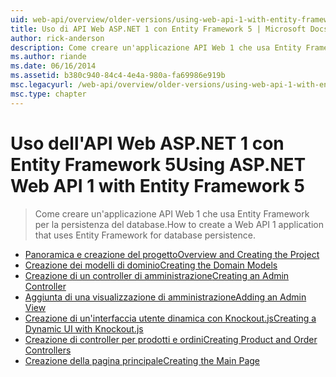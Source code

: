 ```yaml
---
uid: web-api/overview/older-versions/using-web-api-1-with-entity-framework-5/index
title: Uso di API Web ASP.NET 1 con Entity Framework 5 | Microsoft Docs
author: rick-anderson
description: Come creare un'applicazione API Web 1 che usa Entity Framework per la persistenza del database.
ms.author: riande
ms.date: 06/16/2014
ms.assetid: b380c940-84c4-4e4a-980a-fa69986e919b
msc.legacyurl: /web-api/overview/older-versions/using-web-api-1-with-entity-framework-5
msc.type: chapter
---
```

<a name="using-aspnet-web-api-1-with-entity-framework-5"></a><span data-ttu-id="cf60f-103">Uso dell'API Web ASP.NET 1 con Entity Framework 5</span><span class="sxs-lookup"><span data-stu-id="cf60f-103">Using ASP.NET Web API 1 with Entity Framework 5</span></span>
====================
> <span data-ttu-id="cf60f-104">Come creare un'applicazione API Web 1 che usa Entity Framework per la persistenza del database.</span><span class="sxs-lookup"><span data-stu-id="cf60f-104">How to create a Web API 1 application that uses Entity Framework for database persistence.</span></span>


- [<span data-ttu-id="cf60f-105">Panoramica e creazione del progetto</span><span class="sxs-lookup"><span data-stu-id="cf60f-105">Overview and Creating the Project</span></span>](using-web-api-with-entity-framework-part-1.md)
- [<span data-ttu-id="cf60f-106">Creazione dei modelli di dominio</span><span class="sxs-lookup"><span data-stu-id="cf60f-106">Creating the Domain Models</span></span>](using-web-api-with-entity-framework-part-2.md)
- [<span data-ttu-id="cf60f-107">Creazione di un controller di amministrazione</span><span class="sxs-lookup"><span data-stu-id="cf60f-107">Creating an Admin Controller</span></span>](using-web-api-with-entity-framework-part-3.md)
- [<span data-ttu-id="cf60f-108">Aggiunta di una visualizzazione di amministrazione</span><span class="sxs-lookup"><span data-stu-id="cf60f-108">Adding an Admin View</span></span>](using-web-api-with-entity-framework-part-4.md)
- [<span data-ttu-id="cf60f-109">Creazione di un'interfaccia utente dinamica con Knockout.js</span><span class="sxs-lookup"><span data-stu-id="cf60f-109">Creating a Dynamic UI with Knockout.js</span></span>](using-web-api-with-entity-framework-part-5.md)
- [<span data-ttu-id="cf60f-110">Creazione di controller per prodotti e ordini</span><span class="sxs-lookup"><span data-stu-id="cf60f-110">Creating Product and Order Controllers</span></span>](using-web-api-with-entity-framework-part-6.md)
- [<span data-ttu-id="cf60f-111">Creazione della pagina principale</span><span class="sxs-lookup"><span data-stu-id="cf60f-111">Creating the Main Page</span></span>](using-web-api-with-entity-framework-part-7.md)
